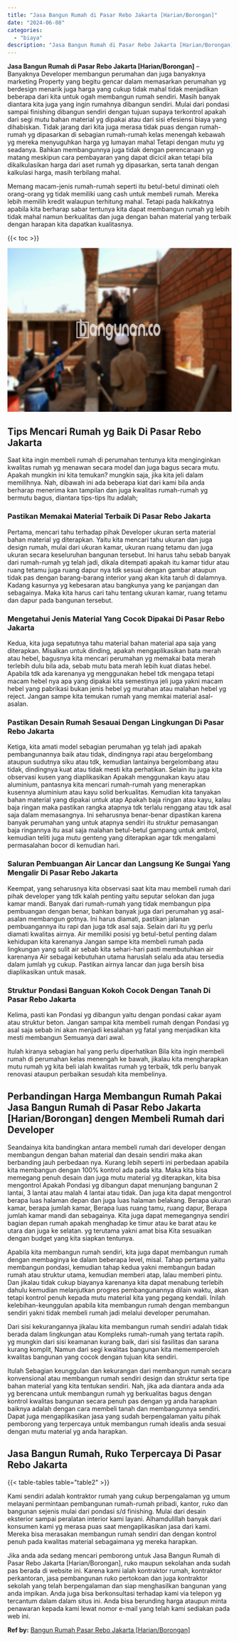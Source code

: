 ```yaml
---
title: "Jasa Bangun Rumah di Pasar Rebo Jakarta [Harian/Borongan]"
date: "2024-06-08"
categories: 
  - "biaya"
description: "Jasa Bangun Rumah di Pasar Rebo Jakarta [Harian/Borongan]. Jika anda ada sedang mencari pemborong untuk Jasa Bangun Rumah di Pasar Rebo Jakarta [Harian/Boro..."
---
```


**Jasa Bangun Rumah di Pasar Rebo Jakarta \[Harian/Borongan\]** – Banyaknya Developer membangun perumahan dan juga banyaknya marketing Property yang begitu gencar dalam memasarkan perumahan yg berdesign menarik juga harga yang cukup tidak mahal tidak menjadikan beberapa dari kita untuk ogah membangun rumah sendiri. Masih banyak diantara kita juga yang ingin rumahnya dibangun sendiri. Mulai dari pondasi sampai finishing dibangun sendiri dengan tujuan supaya terkontrol apakah dari segi mutu bahan material yg dipakai atau dari sisi efesiensi biaya yang dihabiskan. Tidak jarang dari kita juga merasa tidak puas dengan rumah-rumah yg dipasarkan di sebagian rumah-rumah kelas menengah kebawah yg mereka menyuguhkan harga yg lumayan mahal Tetapi dengan mutu yg seadanya. Bahkan membangunnya juga tidak dengan perencanaan yg matang meskipun cara pembayaran yang dapat dicicil akan tetapi bila dikalkulasikan harga dari aset rumah yg dipasarkan, serta tanah dengan kalkulasi harga, masih terbilang mahal.

Memang macam-jenis rumah-rumah seperti itu betul-betul diminati oleh orang-orang yg tidak memiliki uang cash untuk membeli rumah. Mereka lebih memilih kredit walaupun terhitung mahal. Tetapi pada hakikatnya apabila kita berharap sabar tentunya kita dapat membangun rumah yg lebih tidak mahal namun berkualitas dan juga dengan bahan material yang terbaik dengan harapan kita dapatkan kualitasnya.

{{< toc >}}

![Jasa Bangun Rumah di Pasar Rebo Jakarta [Harian/Borongan]](/images/borong-bangunan-36.png)

## Tips Mencari Rumah yg Baik Di Pasar Rebo Jakarta

Saat kita ingin membeli rumah di perumahan tentunya kita menginginkan kwalitas rumah yg menawan secara model dan juga bagus secara mutu. Apakah mungkin ini kita temukan? mungkin saja, jika kita jeli dalam memilihnya. Nah, dibawah ini ada beberapa kiat dari kami bila anda berharap menerima kan tampilan dan juga kwalitas rumah-rumah yg bermutu bagus, diantara tips-tips Itu adalah;

### Pastikan Memakai Material Terbaik Di Pasar Rebo Jakarta

Pertama, mencari tahu terhadap pihak Developer ukuran serta material bahan material yg diterapkan. Yaitu kita mencari tahu ukuran dan juga design rumah, mulai dari ukuran kamar, ukuran ruang tetamu dan juga ukuran secara keseluruhan bangunan tersebut. Ini harus tahu sebab banyak dari rumah-rumah yg telah jadi, dikala ditempati apakah itu kamar tidur atau ruang tetamu juga ruang dapur nya tdk sesuai dengan gambar ataupun tidak pas dengan barang-barang interior yang akan kita taruh di dalamnya. Kadang kasurnya yg kebesaran atau bangkunya yang ke panjangan dan sebagainya. Maka kita harus cari tahu tentang ukuran kamar, ruang tetamu dan dapur pada bangunan tersebut.

### Mengetahui Jenis Material Yang Cocok Dipakai Di Pasar Rebo Jakarta

Kedua, kita juga sepatutnya tahu material bahan material apa saja yang diterapkan. Misalkan untuk dinding, apakah mengaplikasikan bata merah atau hebel, bagusnya kita mencari perumahan yg memakai bata merah terlebih dulu bila ada, sebab mutu bata merah lebih kuat diatas hebel. Apabila tdk ada karenanya yg menggunakan hebel tdk mengapa tetapi macam hebel nya apa yang dipakai kita semestinya jeli juga yakni macam hebel yang pabrikasi bukan jenis hebel yg murahan atau malahan hebel yg reject. Jangan sampe kita temukan rumah yang memkai material asal-asalan.

### Pastikan Desain Rumah Sesauai Dengan Lingkungan Di Pasar Rebo Jakarta

Ketiga, kita amati model sebagian perumahan yg telah jadi apakah pembangunannya baik atau tidak, dindingnya rapi atau bergelombang ataupun sudutnya siku atau tdk, kemudian lantainya bergelombang atau tidak, dindingnya kuat atau tidak mesti kita perhatikan. Selain itu juga kita observasi kusen yang diaplikasikan Apakah menggunakan kayu atau aluminium, pantasnya kita mencari rumah-rumah yang menerapkan kusennya aluminium atau kayu solid berkualitas. Kemudian kita tanyakan bahan material yang dipakai untuk atap Apakah baja ringan atau kayu, kalau baja ringan maka pastikan rangka atapnya tdk terlalu renggang atau tdk asal saja dalam memasangnya. Ini seharusnya benar-benar dipastikan karena banyak perumahan yang untuk atapnya sendiri itu struktur pemasangan baja ringannya itu asal saja malahan betul-betul gampang untuk ambrol, kemudian teliti juga mutu genteng yang diterapkan agar tdk mengalami permasalahan bocor di kemudian hari.

### Saluran Pembuangan Air Lancar dan Langsung Ke Sungai Yang Mengalir Di Pasar Rebo Jakarta

Keempat, yang seharusnya kita observasi saat kita mau membeli rumah dari pihak developer yang tdk kalah penting yaitu seputar selokan dan juga kamar mandi. Banyak dari rumah-rumah yang tidak membangun pipa pembuangan dengan benar, bahkan banyak juga dari perumahan yg asal-asalan membangun gotnya. Ini harus diamati, pastikan jalanan pembuangannya itu rapi dan juga tdk asal saja. Selain dari itu yg perlu diamati kwalitas airnya. Air memiliki posisi yg betul-betul penting dalam kehidupan kita karenanya Jangan sampe kita membeli rumah pada lingkungan yang sulit air sebab kita sehari-hari pasti membutuhkan air karenanya Air sebagai kebutuhan utama haruslah selalu ada atau tersedia dalam jumlah yg cukup. Pastikan airnya lancar dan juga bersih bisa diaplikasikan untuk masak.

### Struktur Pondasi Banguan Kokoh Cocok Dengan Tanah Di Pasar Rebo Jakarta

Kelima, pasti kan Pondasi yg dibangun yaitu dengan pondasi cakar ayam atau struktur beton. Jangan sampai kita membeli rumah dengan Pondasi yg asal saja sebab ini akan menjadi kesalahan yg fatal yang menjadikan kita mesti membangun Semuanya dari awal.

Itulah kiranya sebagian hal yang perlu diperhatikan Bila kita ingin membeli rumah di perumahan kelas menengah ke bawah, jikalau kita mengharapkan mutu rumah yg kita beli ialah kwalitas rumah yg terbaik, tdk perlu banyak renovasi ataupun perbaikan sesudah kita membelinya.

## Perbandingan Harga Membangun Rumah Pakai Jasa Bangun Rumah di Pasar Rebo Jakarta \[Harian/Borongan\] dengen Membeli Rumah dari Developer

Seandainya kita bandingkan antara membeli rumah dari developer dengan membangun dengan bahan material dan desain sendiri maka akan berbanding jauh perbedaan nya. Kurang lebih seperti ini perbedaan apabila kita membangun dengan 100% kontrol ada pada kita. Maka kita bisa memegang penuh desain dan juga mutu material yg diterapkan, kita bisa mengontrol Apakah Pondasi yg dibangun dapat menunjang bangunan 2 lantai, 3 lantai atau malah 4 lantai atau tidak. Dan juga kita dapat mengontrol berapa luas halaman depan dan juga luas halaman belakang. Berapa ukuran kamar, berapa jumlah kamar, Berapa luas ruang tamu, ruang dapur, Berapa jumlah kamar mandi dan sebagainya. Kita juga dapat memegangnya sendiri bagian depan rumah apakah menghadap ke timur atau ke barat atau ke utara dan juga ke selatan. yg terutama yakni amat bisa Kita sesuaikan dengan budget yang kita siapkan tentunya.

Apabila kita membangun rumah sendiri, kita juga dapat membangun rumah dengan membaginya ke dalam beberapa level, misal. Tahap pertama yaitu membangun pondasi, kemudian tahap kedua yakni membangun badan rumah atau struktur utama, kemudian memberi atap, lalau memberi pintu. Dan jikalau tidak cukup biayanya karenanya kita dapat menabung terlebih dahulu kemudian melanjutkan progres pembangunannya dilain waktu, akan tetapi kontrol penuh kepada mutu material kita yang pegang kendali. Inilah kelebihan-keunggulan apabila kita membangun rumah dengan membangun sendiri yakni tidak membeli rumah jadi melalui developer perumahan.

Dari sisi kekurangannya jikalau kita membangun rumah sendiri adalah tidak berada dalam lingkungan atau Kompleks rumah-rumah yang tertata rapih. yg mungkin dari sisi keamanan kurang baik, dari sisi fasilitas dan sarana kurang komplit, Namun dari segi kwalitas bangunan kita mememperoleh kwalitas bangunan yang cocok dengan tujuan kita sendiri.

Itulah Sebagian keunggulan dan kekurangan dari membangun rumah secara konvensional atau membangun rumah sendiri design dan struktur serta tipe bahan material yang kita tentukan sendiri. Nah, jika ada diantara anda ada yg berencana untuk membangun rumah yg berkualitas bagus dengan kontrol kwalitas bangunan secara penuh pas dengan yg anda harapkan baiknya adalah dengan cara membeli tanah dan membangunnya sendiri. Dapat juga mengaplikasikan jasa yang sudah berpengalaman yaitu pihak pemborong yang terpercaya untuk membangun rumah idealis anda sesuai dengan mutu material yg anda harapkan.

## Jasa Bangun Rumah, Ruko Terpercaya Di Pasar Rebo Jakarta

{{< table-tables table="table2" >}}

Kami sendiri adalah kontraktor rumah yang cukup berpengalaman yg umum melayani permintaan pembangunan rumah-rumah pribadi, kantor, ruko dan bangunan sejenis mulai dari pondasi s/d finishing. Mulai dari desain eksterior sampai peralatan interior kami layani. Alhamdulillah banyak dari konsumen kami yg merasa puas saat mengaplikasikan jasa dari kami. Mereka bisa merasakan membangun rumah sendiri dan dengan kontrol penuh pada kwalitas material sebagaimana yg mereka harapkan.

Jika anda ada sedang mencari pemborong untuk Jasa Bangun Rumah di Pasar Rebo Jakarta \[Harian/Borongan\], ruko maupun sekolahan anda sudah pas berada di website ini. Karena kami ialah kontraktor rumah, kontraktor perkantoran, jasa pembangunan ruko pertokoan dan juga kontraktor sekolah yang telah berpengalaman dan siap menghasilkan bangunan yang anda impikan. Anda juga bisa berkonsultasi terhadap kami via telepon yg tercantum dalam dalam situs ini. Anda bisa berunding harga ataupun minta penawaran kepada kami lewat nomor e-mail yang telah kami sediakan pada web ini.

**Ref by:** [Bangun Rumah Pasar Rebo Jakarta [Harian/Borongan]](https://id.wikipedia.org/wiki/Bangun)
